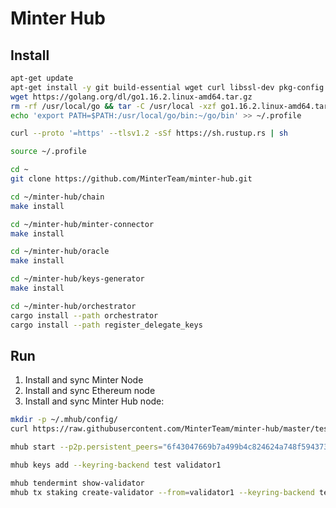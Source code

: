 # Minter Hub

## Install

```bash
apt-get update
apt-get install -y git build-essential wget curl libssl-dev pkg-config
wget https://golang.org/dl/go1.16.2.linux-amd64.tar.gz
rm -rf /usr/local/go && tar -C /usr/local -xzf go1.16.2.linux-amd64.tar.gz
echo 'export PATH=$PATH:/usr/local/go/bin:~/go/bin' >> ~/.profile
```

```bash
curl --proto '=https' --tlsv1.2 -sSf https://sh.rustup.rs | sh
```

```bash
source ~/.profile
```

```bash
cd ~
git clone https://github.com/MinterTeam/minter-hub.git
```

```bash
cd ~/minter-hub/chain
make install
```

```bash
cd ~/minter-hub/minter-connector
make install
```

```bash
cd ~/minter-hub/oracle
make install
```

```bash
cd ~/minter-hub/keys-generator
make install
```

```bash
cd ~/minter-hub/orchestrator
cargo install --path orchestrator
cargo install --path register_delegate_keys
```

## Run

1. Install and sync Minter Node
2. Install and sync Ethereum node
3. Install and sync Minter Hub node:

```bash
mkdir -p ~/.mhub/config/
curl https://raw.githubusercontent.com/MinterTeam/minter-hub/master/testnet-genesis.json > ~/.mhub/config/genesis.json
```

```bash
mhub start --p2p.persistent_peers="6f43047669b7a499b4c824624a748f5943739b6f@46.101.215.17:36656"
```

```bash
mhub keys add --keyring-backend test validator1
```

```bash
mhub tendermint show-validator
mhub tx staking create-validator --from=validator1 --keyring-backend test --amount=10hub --pubkey=cosmosvalconspub1zcjduepqfhcsrg04lmyyyzu9g2t72stduvt6j89lrsjxxww906g8zl69999qp05uhf  --commission-max-change-rate="0.1" --commission-max-rate="1" --commission-rate="0.1" --min-self-delegation="1"
```
